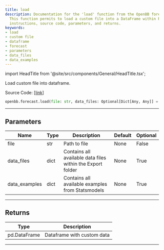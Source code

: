 ```yaml
---
title: load
description: Documentation for the 'load' function from the OpenBB forecast library.
  This function permits to load a custom file into a DataFrame within Python. It covers
  instructions, source code, parameters, and returns.
keywords:
- load
- custom file
- dataframe
- forecast
- parameters
- data_files
- data_examples
---
```


import HeadTitle from '@site/src/components/General/HeadTitle.tsx';

<HeadTitle title="forecast.load - Reference | OpenBB SDK Docs" />

Load custom file into dataframe.

Source Code: [[link](https://github.com/OpenBB-finance/OpenBBTerminal/tree/main/openbb_terminal/common/common_model.py#L53)]

```python
openbb.forecast.load(file: str, data_files: Optional[Dict[Any, Any]] = None, data_examples: Optional[Dict[Any, Any]] = None)
```

---

## Parameters

| Name | Type | Description | Default | Optional |
| ---- | ---- | ----------- | ------- | -------- |
| file | str | Path to file | None | False |
| data_files | dict | Contains all available data files within the Export folder | None | True |
| data_examples | dict | Contains all available examples from Statsmodels | None | True |


---

## Returns

| Type | Description |
| ---- | ----------- |
| pd.DataFrame | Dataframe with custom data |
---
